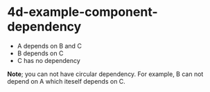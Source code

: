 # 4d-example-component-dependency

* A depends on B and C
* B depends on C
* C has no dependency

**Note**; you can not have circular dependency. For example, B can not depend on A which iteself depends on C.
